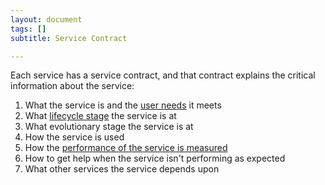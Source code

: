 ```yaml
---
layout: document
tags: []
subtitle: Service Contract

---
```

Each service has a service contract, and that contract explains the critical information about the service:

1. What the service is and the [user needs](/user-needs) it meets
2. What [lifecycle stage](/lifecycle) the service is at
3. What evolutionary stage the service is at
4. How the service is used
5. How the [performance of the service is measured](/measuring-service-performance/)
6. How to get help when the service isn't performing as expected
7. What other services the service depends upon